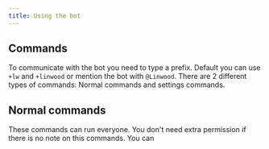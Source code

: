 ```yaml
---
title: Using the bot
---
```


## Commands

To communicate with the bot you need to type a prefix. Default you can use `+lw` and `+linwood` or mention the bot with `@Linwood`.
There are 2 different types of commands: Normal commands and settings commands.

## Normal commands

These commands can run everyone. You don't need extra permission if there is no note on this commands. You can 
